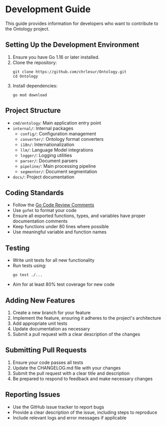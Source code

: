 
# Development Guide

This guide provides information for developers who want to contribute to the Ontology project.

## Setting Up the Development Environment

1. Ensure you have Go 1.16 or later installed.
2. Clone the repository:
   ```
   git clone https://github.com/chrlesur/Ontology.git
   cd Ontology
   ```
3. Install dependencies:
   ```
   go mod download
   ```

## Project Structure

- `cmd/ontology`: Main application entry point
- `internal/`: Internal packages
  - `config/`: Configuration management
  - `converter/`: Ontology format converters
  - `i18n/`: Internationalization
  - `llm/`: Language Model integrations
  - `logger/`: Logging utilities
  - `parser/`: Document parsers
  - `pipeline/`: Main processing pipeline
  - `segmenter/`: Document segmentation
- `docs/`: Project documentation

## Coding Standards

- Follow the [Go Code Review Comments](https://github.com/golang/go/wiki/CodeReviewComments)
- Use `gofmt` to format your code
- Ensure all exported functions, types, and variables have proper documentation comments
- Keep functions under 80 lines where possible
- Use meaningful variable and function names

## Testing

- Write unit tests for all new functionality
- Run tests using:
  ```
  go test ./...
  ```
- Aim for at least 80% test coverage for new code

## Adding New Features

1. Create a new branch for your feature
2. Implement the feature, ensuring it adheres to the project's architecture
3. Add appropriate unit tests
4. Update documentation as necessary
5. Submit a pull request with a clear description of the changes

## Submitting Pull Requests

1. Ensure your code passes all tests
2. Update the CHANGELOG.md file with your changes
3. Submit the pull request with a clear title and description
4. Be prepared to respond to feedback and make necessary changes

## Reporting Issues

- Use the GitHub issue tracker to report bugs
- Provide a clear description of the issue, including steps to reproduce
- Include relevant logs and error messages if applicable

